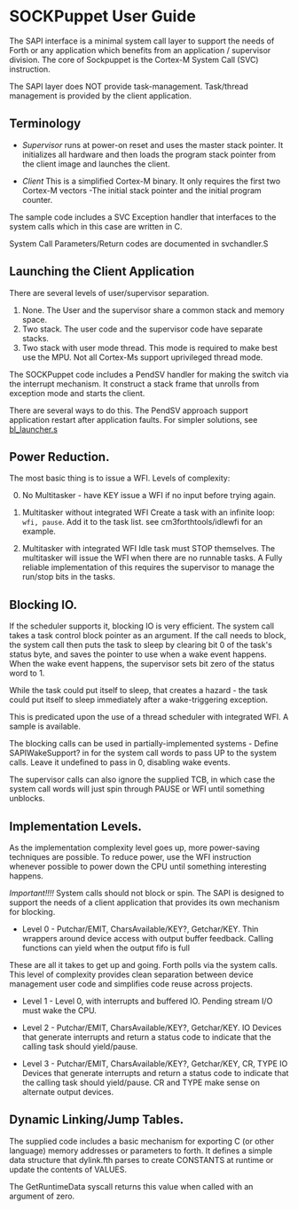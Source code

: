 # SOCKPuppet User Guide

The SAPI interface is a minimal system call layer to support the needs of Forth or any application which benefits from an application / supervisor division. The core of Sockpuppet is the Cortex-M System Call (SVC) instruction.

The SAPI layer does NOT provide task-management.  Task/thread management is provided by the client application.

##  Terminology
- _Supervisor_ runs at power-on reset and uses the master stack pointer.   It initializes all hardware and then loads the program stack pointer from the client image and launches the client.   

- _Client_ This is a simplified Cortex-M binary.   It only requires the first two Cortex-M vectors -The initial stack pointer and the initial program counter.

The sample code includes a SVC Exception handler that interfaces to the system calls which in this case are written in C.

System Call Parameters/Return codes are documented in svchandler.S

## Launching the Client Application 

There are several levels of user/supervisor separation.

1. None.   The User and the supervisor share a common stack and memory space.
2. Two stack.  The user code and the supervisor code have separate stacks.   
3. Two stack with user mode thread.   This mode is required to make best use the MPU.   Not all Cortex-Ms support uprivileged thread mode. 

The SOCKPuppet code includes a PendSV handler for making the switch via the interrupt mechanism.    It construct a stack frame that unrolls from exception mode and starts the client.

There are several ways to do this.   The PendSV approach support application restart after application faults.   For simpler solutions, see [bl_launcher.s](https://github.com/rbsexton/cm3lib/blob/master/bl_launcher.s) 

## Power Reduction.

The most basic thing is to issue a WFI.  Levels of complexity:

0. No Multitasker - have KEY issue a WFI if no input before trying again.

1. Multitasker without integrated WFI
 Create a task with an infinite loop: `wfi, pause`.  Add it to the task list.
 see cm3forthtools/idlewfi for an example.

2. Multitasker with integrated WFI
 Idle task must STOP themselves.  The multitasker will issue the WFI when there are no runnable tasks. 
 A Fully reliable implementation of this requires the supervisor to manage the run/stop 
 bits in the tasks. 
 
## Blocking IO.

If the scheduler supports it, blocking IO is very efficient.  The 
system call takes a task control block pointer as an argument.  If the call needs to block, the system call then puts the task to sleep by clearing bit 0 of the task's status byte, and saves the pointer to use when a wake event happens.  When the wake event happens, the supervisor sets bit zero of the status word to 1.

While the task could put itself to sleep, that creates a hazard - 
the task could put itself to sleep immediately after a wake-triggering exception.

This is predicated upon the use of a thread scheduler with integrated WFI.  A sample is available.

The blocking calls can be used in partially-implemented systems -
Define SAPIWakeSupport? in for the system call words to pass UP to the system calls. Leave it undefined to pass in 0, disabling wake events.

The supervisor calls can also ignore the supplied TCB, in which case the system call words will just spin through PAUSE or WFI until something unblocks.

## Implementation Levels.  

As the implementation complexity level goes up, more power-saving techniques are possible.  To reduce power, use the WFI instruction whenever possible to power down the CPU until something interesting happens.

_Important!!!!_  System calls should not block or spin.  The SAPI is designed to support the needs of a client application that provides its own mechanism for blocking.

- Level 0 - Putchar/EMIT,  CharsAvailable/KEY?, Getchar/KEY.
Thin wrappers around device access with output buffer feedback.   Calling functions can yield when the output fifo is full 

These are all it takes to get up and going.  Forth polls via the system calls.   This level of complexity provides clean separation between device management user code and simplifies code reuse across projects.

- Level 1 - Level 0, with interrupts and buffered IO.  Pending stream I/O must wake the CPU.    

- Level 2 - Putchar/EMIT,  CharsAvailable/KEY?, Getchar/KEY.
IO Devices that generate interrupts and return a status code to indicate that the calling task should yield/pause.  

- Level 3 - Putchar/EMIT,  CharsAvailable/KEY?, Getchar/KEY, CR, TYPE IO Devices that generate interrupts and return a status code to indicate that the calling task should yield/pause.  CR and TYPE make sense on alternate  output devices.

## Dynamic Linking/Jump Tables.

The supplied code includes a basic mechanism for exporting C (or other language) memory addresses or parameters to forth.  It defines a simple data structure
that dylink.fth parses to create CONSTANTS at runtime or update the contents of VALUES.

The GetRuntimeData syscall returns this value when called with an argument of zero.


